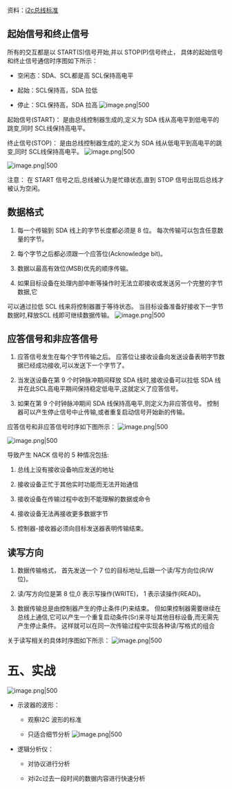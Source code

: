 

资料：[i2c总线标准](../../../01-❇️%20参考资料/2_参考文章/i2c总线标准.pdf)

## 起始信号和终止信号

所有的交互都是以 START(S)信号开始,并以 STOP(P)信号终止， 具体的起始信号和终止信号通信时序图如下所示：

- 空闲态：SDA、SCL都是高 SCL保持高电平
    
- 起始：SCL保持高，SDA 拉低
    
- 停止：SCL保持高，SDA 拉高
![image.png|500](https://my-obsidian-image.oss-cn-guangzhou.aliyuncs.com/2025/06/2b130a943281c9034957c8e1322398b7.png)


起始信号(START)： 是由总线控制器生成的,定义为 SDA 线从高电平到低电平的跳变,同时 SCL线保持高电平。

终止信号(STOP)： 是由总线控制器生成的,定义为 SDA 线从低电平到高电平的跳变,同时 SCL线保持高电平。
![image.png|500](https://my-obsidian-image.oss-cn-guangzhou.aliyuncs.com/2025/06/2db5aed31a8bcb6e731107e9632f4496.png)

![image.png|500](https://my-obsidian-image.oss-cn-guangzhou.aliyuncs.com/2025/06/0f70b8cc6ee676a05e2916c24eaf2e26.png)


  

注意： 在 START 信号之后,总线被认为是忙碌状态,直到 STOP 信号出现后总线才被认为空闲。

## 数据格式

1. 每一个传输到 SDA 线上的字节长度都必须是 8 位。 每次传输可以包含任意数量的字节。
    
2. 每个字节之后都必须跟一个应答位(Acknowledge bit)。
    
3. 数据以最高有效位(MSB)优先的顺序传输。
    
4. 如果目标设备在处理内部中断等操作时无法立即接收或发送另一个完整的字节数据,它
    

可以通过拉低 SCL 线来将控制器置于等待状态。 当目标设备准备好接收下一字节数据时,释放SCL 线即可继续数据传输。
![image.png|500](https://my-obsidian-image.oss-cn-guangzhou.aliyuncs.com/2025/06/ae0bfc20ecf080b0cf4d81d58c926a06.png)


  

## 应答信号和非应答信号

1. 应答信号发生在每个字节传输之后。 应答位让接收设备向发送设备表明字节数据已经成功接收,可以发送下一个字节了。
    
2. 当发送设备在第 9 个时钟脉冲期间释放 SDA 线时,接收设备可以拉低 SDA 线并在此SCL高电平期间保持稳定低电平,这就定义了应答信号。
    
3. 如果在第 9 个时钟脉冲期间 SDA 线保持高电平,则定义为非应答信号。 控制器可以产生停止信号中止传输,或者重复启动信号开始新的传输。

应答信号和非应答信号时序如下图所示：
![image.png|500](https://my-obsidian-image.oss-cn-guangzhou.aliyuncs.com/2025/06/ec6c9283f8c0a4dfc9a1ceb7f6097cba.png)

![image.png|500](https://my-obsidian-image.oss-cn-guangzhou.aliyuncs.com/2025/06/bfb98fac74bb9dd7d5a1b86a0fa56b12.png)


导致产生 NACK 信号的 5 种情况包括:

1. 总线上没有接收设备响应发送的地址
    
2. 接收设备正忙于其他实时功能而无法开始通信
    
3. 接收设备在传输过程中收到不能理解的数据或命令
    
4. 接收设备无法再接收更多数据字节
    
5. 控制器-接收器必须向目标发送器表明传输结束。
    

## 读写方向

1. 数据传输格式， 首先发送一个 7 位的目标地址,后跟一个读/写方向位(R/W 位)。
    
2. 读/写方向位是第 8 位,0 表示写操作(WRITE)， 1 表示读操作(READ)。
    
3. 数据传输总是由控制器产生的停止条件(P)来结束。 但如果控制器需要继续在总线上通信,它可以产生一个重复启动条件(Sr)来寻址其他目标设备,而无需先产生停止条件。 这样就可以在同一次传输过程中实现各种读/写格式的组合
    

关于读写相关的具体时序图如下所示：
![image.png|500](https://my-obsidian-image.oss-cn-guangzhou.aliyuncs.com/2025/06/3a8bc217964b48bfec84683089897acc.png)


  

# 五、实战
![image.png|500](https://my-obsidian-image.oss-cn-guangzhou.aliyuncs.com/2025/06/43b3132467731dd551cdb890d4719182.png)


  

- 示波器的波形：
    
    - 观察I2C 波形的标准
        
    - 只适合细节分析
![image.png|500](https://my-obsidian-image.oss-cn-guangzhou.aliyuncs.com/2025/06/0f70b8cc6ee676a05e2916c24eaf2e26.png)

- 逻辑分析仪：
    
    - 对协议进行分析
        
    - 对i2c过去一段时间的数据内容进行快速分析